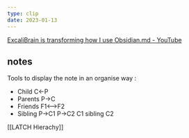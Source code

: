 ```yaml
---
type: clip
date: 2023-01-13
---
```


[ExcaliBrain is transforming how I use Obsidian.md - YouTube](https://www.youtube.com/watch?v=gOkniMkDPyM) 

## notes

Tools to display the note in an organise way :
- Child C<-P
- Parents  P->C
- Friends F1<-->F2
- Sibling P->C1 P->C2 C1 sibling C2

[[LATCH Hierachy]]


